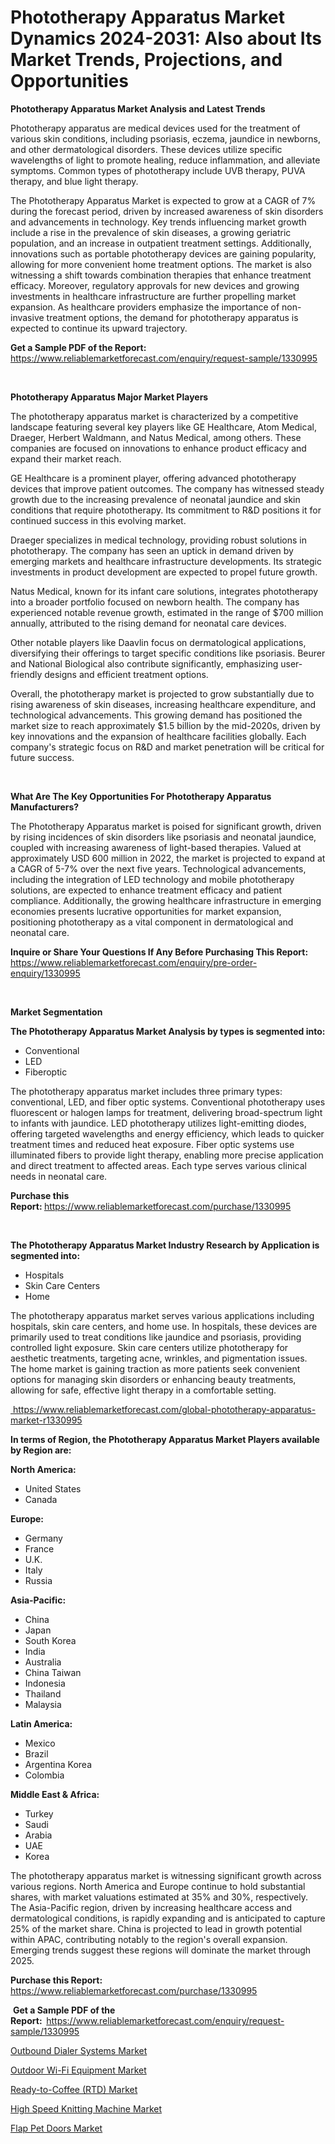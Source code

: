 <p><h1>Phototherapy Apparatus Market Dynamics 2024-2031: Also about Its Market Trends, Projections, and Opportunities</h1></p><p><strong>Phototherapy Apparatus Market Analysis and Latest Trends</strong></p>
<p><p>Phototherapy apparatus are medical devices used for the treatment of various skin conditions, including psoriasis, eczema, jaundice in newborns, and other dermatological disorders. These devices utilize specific wavelengths of light to promote healing, reduce inflammation, and alleviate symptoms. Common types of phototherapy include UVB therapy, PUVA therapy, and blue light therapy.</p><p>The Phototherapy Apparatus Market is expected to grow at a CAGR of 7% during the forecast period, driven by increased awareness of skin disorders and advancements in technology. Key trends influencing market growth include a rise in the prevalence of skin diseases, a growing geriatric population, and an increase in outpatient treatment settings. Additionally, innovations such as portable phototherapy devices are gaining popularity, allowing for more convenient home treatment options. The market is also witnessing a shift towards combination therapies that enhance treatment efficacy. Moreover, regulatory approvals for new devices and growing investments in healthcare infrastructure are further propelling market expansion. As healthcare providers emphasize the importance of non-invasive treatment options, the demand for phototherapy apparatus is expected to continue its upward trajectory.</p></p>
<p><strong>Get a Sample PDF of the Report:&nbsp;</strong> <a href="https://www.reliablemarketforecast.com/enquiry/request-sample/1330995?utm_campaign=1110&utm_medium=2&utm_source=Github&utm_content=ia&utm_term=16102024&utm_id=phototherapy-apparatus">https://www.reliablemarketforecast.com/enquiry/request-sample/1330995</a></p>
<p>&nbsp;</p>
<p><strong>Phototherapy Apparatus Major Market Players</strong></p>
<p><p>The phototherapy apparatus market is characterized by a competitive landscape featuring several key players like GE Healthcare, Atom Medical, Draeger, Herbert Waldmann, and Natus Medical, among others. These companies are focused on innovations to enhance product efficacy and expand their market reach.</p><p>GE Healthcare is a prominent player, offering advanced phototherapy devices that improve patient outcomes. The company has witnessed steady growth due to the increasing prevalence of neonatal jaundice and skin conditions that require phototherapy. Its commitment to R&D positions it for continued success in this evolving market.</p><p>Draeger specializes in medical technology, providing robust solutions in phototherapy. The company has seen an uptick in demand driven by emerging markets and healthcare infrastructure developments. Its strategic investments in product development are expected to propel future growth.</p><p>Natus Medical, known for its infant care solutions, integrates phototherapy into a broader portfolio focused on newborn health. The company has experienced notable revenue growth, estimated in the range of $700 million annually, attributed to the rising demand for neonatal care devices.</p><p>Other notable players like Daavlin focus on dermatological applications, diversifying their offerings to target specific conditions like psoriasis. Beurer and National Biological also contribute significantly, emphasizing user-friendly designs and efficient treatment options.</p><p>Overall, the phototherapy market is projected to grow substantially due to rising awareness of skin diseases, increasing healthcare expenditure, and technological advancements. This growing demand has positioned the market size to reach approximately $1.5 billion by the mid-2020s, driven by key innovations and the expansion of healthcare facilities globally. Each company's strategic focus on R&D and market penetration will be critical for future success.</p></p>
<p>&nbsp;</p>
<p><strong>What Are The Key Opportunities For Phototherapy Apparatus Manufacturers?</strong></p>
<p><p>The Phototherapy Apparatus market is poised for significant growth, driven by rising incidences of skin disorders like psoriasis and neonatal jaundice, coupled with increasing awareness of light-based therapies. Valued at approximately USD 600 million in 2022, the market is projected to expand at a CAGR of 5-7% over the next five years. Technological advancements, including the integration of LED technology and mobile phototherapy solutions, are expected to enhance treatment efficacy and patient compliance. Additionally, the growing healthcare infrastructure in emerging economies presents lucrative opportunities for market expansion, positioning phototherapy as a vital component in dermatological and neonatal care.</p></p>
<p><strong>Inquire or Share Your Questions If Any Before Purchasing This Report:</strong> <a href="https://www.reliablemarketforecast.com/enquiry/pre-order-enquiry/1330995?utm_campaign=1110&utm_medium=2&utm_source=Github&utm_content=ia&utm_term=16102024&utm_id=phototherapy-apparatus">https://www.reliablemarketforecast.com/enquiry/pre-order-enquiry/1330995</a></p>
<p>&nbsp;</p>
<p><strong>Market Segmentation</strong></p>
<p><strong>The Phototherapy Apparatus Market Analysis by types is segmented into:</strong></p>
<p><ul><li>Conventional</li><li>LED</li><li>Fiberoptic</li></ul></p>
<p><p>The phototherapy apparatus market includes three primary types: conventional, LED, and fiber optic systems. Conventional phototherapy uses fluorescent or halogen lamps for treatment, delivering broad-spectrum light to infants with jaundice. LED phototherapy utilizes light-emitting diodes, offering targeted wavelengths and energy efficiency, which leads to quicker treatment times and reduced heat exposure. Fiber optic systems use illuminated fibers to provide light therapy, enabling more precise application and direct treatment to affected areas. Each type serves various clinical needs in neonatal care.</p></p>
<p><strong>Purchase this Report:&nbsp;</strong><a href="https://www.reliablemarketforecast.com/purchase/1330995?utm_campaign=1110&utm_medium=2&utm_source=Github&utm_content=ia&utm_term=16102024&utm_id=phototherapy-apparatus">https://www.reliablemarketforecast.com/purchase/1330995</a></p>
<p>&nbsp;</p>
<p><strong>The Phototherapy Apparatus Market Industry Research by Application is segmented into:</strong></p>
<p><ul><li>Hospitals</li><li>Skin Care Centers</li><li>Home</li></ul></p>
<p><p>The phototherapy apparatus market serves various applications including hospitals, skin care centers, and home use. In hospitals, these devices are primarily used to treat conditions like jaundice and psoriasis, providing controlled light exposure. Skin care centers utilize phototherapy for aesthetic treatments, targeting acne, wrinkles, and pigmentation issues. The home market is gaining traction as more patients seek convenient options for managing skin disorders or enhancing beauty treatments, allowing for safe, effective light therapy in a comfortable setting.</p></p>
<p><a href="https://www.reliablemarketforecast.com/global-phototherapy-apparatus-market-r1330995?utm_campaign=1110&utm_medium=2&utm_source=Github&utm_content=ia&utm_term=16102024&utm_id=phototherapy-apparatus">&nbsp;https://www.reliablemarketforecast.com/global-phototherapy-apparatus-market-r1330995</a></p>
<p><strong>In terms of Region, the Phototherapy Apparatus Market Players available by Region are:</strong></p>
<p>
    <p> <strong> North America: </strong>
        <ul>
            <li>United States</li>
            <li>Canada</li>
        </ul>
        </p> 
    <p> <strong> Europe: </strong>
        <ul>
            <li>Germany</li>
            <li>France</li>
            <li>U.K.</li>
            <li>Italy</li>
            <li>Russia</li>
        </ul>
        </p> 
    <p> <strong> Asia-Pacific: </strong>
        <ul>
            <li>China</li>
            <li>Japan</li>
            <li>South Korea</li>
            <li>India</li>
            <li>Australia</li>
            <li>China Taiwan</li>
            <li>Indonesia</li>
            <li>Thailand</li>
            <li>Malaysia</li>
        </ul>
        </p> 
    <p> <strong> Latin America: </strong>
        <ul>
            <li>Mexico</li>
            <li>Brazil</li>
            <li>Argentina Korea</li>
            <li>Colombia</li>
        </ul>
        </p> 
    <p> <strong> Middle East & Africa: </strong>
        <ul>
            <li>Turkey</li>
            <li>Saudi</li>
            <li>Arabia</li>
            <li>UAE</li>
            <li>Korea</li>
        </ul>
    </p>
    </p>
<p><p>The phototherapy apparatus market is witnessing significant growth across various regions. North America and Europe continue to hold substantial shares, with market valuations estimated at 35% and 30%, respectively. The Asia-Pacific region, driven by increasing healthcare access and dermatological conditions, is rapidly expanding and is anticipated to capture 25% of the market share. China is projected to lead in growth potential within APAC, contributing notably to the region's overall expansion. Emerging trends suggest these regions will dominate the market through 2025.</p></p>
<p><strong>Purchase this Report: </strong><a href="https://www.reliablemarketforecast.com/purchase/1330995?utm_campaign=1110&utm_medium=2&utm_source=Github&utm_content=ia&utm_term=16102024&utm_id=phototherapy-apparatus">https://www.reliablemarketforecast.com/purchase/1330995</a></p>
<p>&nbsp;<strong>Get a Sample PDF of the Report:&nbsp;&nbsp;</strong><a href="https://www.reliablemarketforecast.com/enquiry/request-sample/1330995?utm_campaign=1110&utm_medium=2&utm_source=Github&utm_content=ia&utm_term=16102024&utm_id=phototherapy-apparatus">https://www.reliablemarketforecast.com/enquiry/request-sample/1330995</a></p>
<p><strong></strong></p>
<p><p><a href="https://github.com/wydramppetrox/Market-Research-Report-List-1/blob/main/outbound-dialer-systems-market.md?utm_campaign=1110&utm_medium=2&utm_source=Github&utm_content=ia&utm_term=16102024&utm_id=phototherapy-apparatus">Outbound Dialer Systems Market</a></p><p><a href="https://github.com/janelbaub6/Market-Research-Report-List-1/blob/main/outdoor-wi-fi-equipment-market.md?utm_campaign=1110&utm_medium=2&utm_source=Github&utm_content=ia&utm_term=16102024&utm_id=phototherapy-apparatus">Outdoor Wi-Fi Equipment Market</a></p><p><a href="https://www.linkedin.com/pulse/ready-to-coffee-rtd-market-size-growth-trends-statistics-1wtse?trk=public_post_embed_feed-article-content&utm_campaign=1110&utm_medium=2&utm_source=Github&utm_content=ia&utm_term=16102024&utm_id=phototherapy-apparatus">Ready-to-Coffee (RTD) Market</a></p><p><a href="https://issuu.com/reportprime-2/docs/high-speed-knitting-machine-market-_9e9fea5b05df81?utm_campaign=1110&utm_medium=2&utm_source=Github&utm_content=ia&utm_term=16102024&utm_id=phototherapy-apparatus">High Speed Knitting Machine Market</a></p><p><a href="https://www.linkedin.com/pulse/flap-pet-doors-market-size-share-analysis-growth-trends-forecasts-2dllc?utm_campaign=1110&utm_medium=2&utm_source=Github&utm_content=ia&utm_term=16102024&utm_id=phototherapy-apparatus">Flap Pet Doors Market</a></p></p>